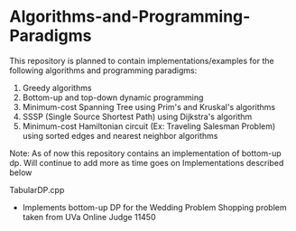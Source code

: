 # Algorithms-and-Programming-Paradigms
This repository is planned to contain implementations/examples for the following algorithms and programming paradigms:
1) Greedy algorithms
2) Bottom-up and top-down dynamic programming
3) Minimum-cost Spanning Tree using Prim's and Kruskal's algorithms
4) SSSP (Single Source Shortest Path) using Dijkstra's algorithm
5) Minimum-cost Hamiltonian circuit (Ex: Traveling Salesman Problem) using sorted edges and nearest neighbor algorithms

Note: As of now this repository contains an implementation of bottom-up dp. Will continue to add more as time goes on
Implementations described below

TabularDP.cpp
- Implements bottom-up DP for the Wedding Problem Shopping problem taken from UVa Online Judge 11450
